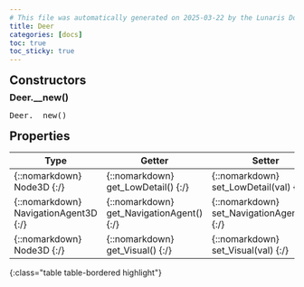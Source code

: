 ```yaml
---
# This file was automatically generated on 2025-03-22 by the Lunaris Documentation Generator
title: Deer
categories: [docs]
toc: true
toc_sticky: true
---
```

<style>
h2 {
    margin-top: 1rem;
    margin-bottom: 0.5rem;
    padding: 0;
}

h3 {
    margin-top: 0.25rem;
    margin-bottom: 0.25rem;
}

.notice--warning {
    margin-top: 0.25rem !important;
    margin-bottom: 1rem !important;
}
</style>
            


## Constructors
### Deer.__new()
<div class ="highlighter-rouge">
<div class ="highlight">
<pre class ="highlight">
<span class='nf'>Deer.__new</span>()
</pre>
</div>
</div>

## Properties

| Type | Getter | Setter | Static | Default | Description |
| --- | --- | --- | --- | --- | --- |
| {::nomarkdown} <span class='kt'>Node3D</span> {:/} | {::nomarkdown} <span class='nf'>get_LowDetail</span>() {:/} | {::nomarkdown} <span class='nf'>set_LowDetail</span>(<span class='o'>val</span>) {:/} | {::nomarkdown}   {:/} | {::nomarkdown}  {:/} | {::nomarkdown} <span class='c'></span> {:/} |
| {::nomarkdown} <span class='kt'>NavigationAgent3D</span> {:/} | {::nomarkdown} <span class='nf'>get_NavigationAgent</span>() {:/} | {::nomarkdown} <span class='nf'>set_NavigationAgent</span>(<span class='o'>val</span>) {:/} | {::nomarkdown}   {:/} | {::nomarkdown}  {:/} | {::nomarkdown} <span class='c'></span> {:/} |
| {::nomarkdown} <span class='kt'>Node3D</span> {:/} | {::nomarkdown} <span class='nf'>get_Visual</span>() {:/} | {::nomarkdown} <span class='nf'>set_Visual</span>(<span class='o'>val</span>) {:/} | {::nomarkdown}   {:/} | {::nomarkdown}  {:/} | {::nomarkdown} <span class='c'></span> {:/} |
{:class="table table-bordered highlight"}

